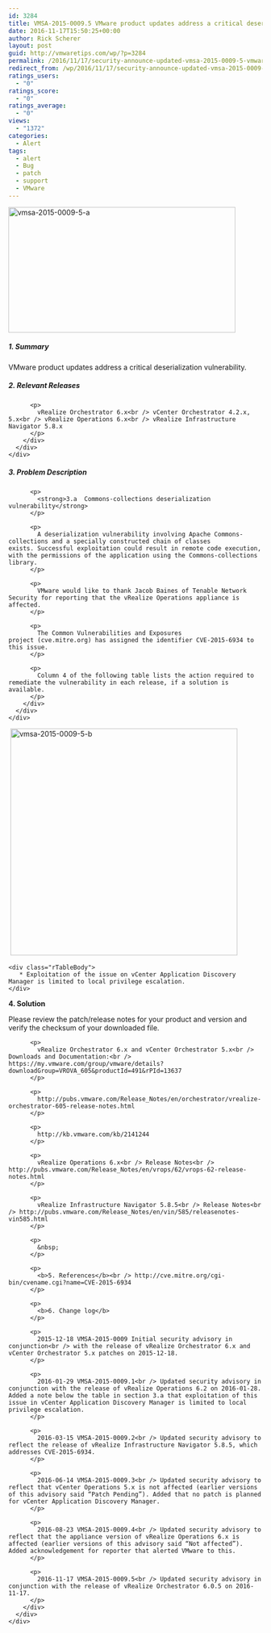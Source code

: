 ```yaml
---
id: 3284
title: VMSA-2015-0009.5 VMware product updates address a critical deserialization vulnerability
date: 2016-11-17T15:50:25+00:00
author: Rick Scherer
layout: post
guid: http://vmwaretips.com/wp/?p=3284
permalink: /2016/11/17/security-announce-updated-vmsa-2015-0009-5-vmware-product-updates-address-a-critical-deserialization-vulnerability/
redirect_from: /wp/2016/11/17/security-announce-updated-vmsa-2015-0009-5-vmware-product-updates-address-a-critical-deserialization-vulnerability/
ratings_users:
  - "0"
ratings_score:
  - "0"
ratings_average:
  - "0"
views:
  - "1372"
categories:
  - Alert
tags:
  - alert
  - Bug
  - patch
  - support
  - VMware
---
```

[<img class="alignnone wp-image-3326" src="http://vmwaretips.com/wp/wp-content/uploads/2016/11/vmsa-2015-0009-5-a.jpg" alt="vmsa-2015-0009-5-a" width="450" height="249" srcset="http://vmwaretips.com/wp/wp-content/uploads/2016/11/vmsa-2015-0009-5-a.jpg 558w, http://vmwaretips.com/wp/wp-content/uploads/2016/11/vmsa-2015-0009-5-a-300x166.jpg 300w" sizes="(max-width: 450px) 100vw, 450px" />](http://vmwaretips.com/wp/wp-content/uploads/2016/11/vmsa-2015-0009-5-a.jpg)
  
<!--more-->

##### 1. Summary

VMware product updates address a critical deserialization vulnerability.

<div class="paragraphText parbase section">
  <div class="section-custom ">
    <div class="container-fluid">
      <div class="row">
        <div class="col-md-12">
          <h5>
            2. Relevant Releases
          </h5>
          
          <p>
            vRealize Orchestrator 6.x<br /> vCenter Orchestrator 4.2.x, 5.x<br /> vRealize Operations 6.x<br /> vRealize Infrastructure Navigator 5.8.x
          </p>
        </div>
      </div>
    </div>
  </div>
</div>

<div class="paragraphText parbase section">
  <div class="section-custom ">
    <div class="container-fluid">
      <div class="row">
        <div class="col-md-12">
          <h5>
            3. Problem Description
          </h5>
          
          <p>
            <strong>3.a  Commons-collections deserialization vulnerability</strong>
          </p>
          
          <p>
            A deserialization vulnerability involving Apache Commons-collections and a specially constructed chain of classes exists. Successful exploitation could result in remote code execution, with the permissions of the application using the Commons-collections library.
          </p>
          
          <p>
            VMware would like to thank Jacob Baines of Tenable Network Security for reporting that the vRealize Operations appliance is affected.
          </p>
          
          <p>
            The Common Vulnerabilities and Exposures project (cve.mitre.org) has assigned the identifier CVE-2015-6934 to this issue.
          </p>
          
          <p>
            Column 4 of the following table lists the action required to remediate the vulnerability in each release, if a solution is available.
          </p>
        </div>
      </div>
    </div>
  </div>
</div>

<div class="comparisonTable section">
  <div id="columncontainer1columncontainercomparisontable_932357" class="rTable">
    <div class="rTableHeading">
       <a href="http://vmwaretips.com/wp/wp-content/uploads/2016/11/vmsa-2015-0009-5-b.jpg"><img class="alignnone wp-image-3327" src="http://vmwaretips.com/wp/wp-content/uploads/2016/11/vmsa-2015-0009-5-b.jpg" alt="vmsa-2015-0009-5-b" width="450" height="450" srcset="http://vmwaretips.com/wp/wp-content/uploads/2016/11/vmsa-2015-0009-5-b.jpg 553w, http://vmwaretips.com/wp/wp-content/uploads/2016/11/vmsa-2015-0009-5-b-150x150.jpg 150w, http://vmwaretips.com/wp/wp-content/uploads/2016/11/vmsa-2015-0009-5-b-300x300.jpg 300w, http://vmwaretips.com/wp/wp-content/uploads/2016/11/vmsa-2015-0009-5-b-144x144.jpg 144w" sizes="(max-width: 450px) 100vw, 450px" /></a>
    </div>
    
    <div class="rTableBody">
       * Exploitation of the issue on vCenter Application Discovery Manager is limited to local privilege escalation.
    </div>
  </div>
</div>

<div class="paragraphText parbase section">
  <div class="section-custom ">
    <div class="container-fluid">
      <div class="row">
        <div class="col-md-12">
          <p>
            <b>4. Solution</b>
          </p>
        </div>
      </div>
    </div>
  </div>
</div>

<div class="paragraphText parbase section">
  <div class="section-custom ">
    <div class="container-fluid">
      <div class="row">
        <div class="col-md-12">
          <p>
            Please review the patch/release notes for your product and version and verify the checksum of your downloaded file.
          </p>
          
          <p>
            vRealize Orchestrator 6.x and vCenter Orchestrator 5.x<br /> Downloads and Documentation:<br /> https://my.vmware.com/group/vmware/details?downloadGroup=VROVA_605&productId=491&rPId=13637
          </p>
          
          <p>
            http://pubs.vmware.com/Release_Notes/en/orchestrator/vrealize-orchestrator-605-release-notes.html
          </p>
          
          <p>
            http://kb.vmware.com/kb/2141244
          </p>
          
          <p>
            vRealize Operations 6.x<br /> Release Notes<br /> http://pubs.vmware.com/Release_Notes/en/vrops/62/vrops-62-release-notes.html
          </p>
          
          <p>
            vRealize Infrastructure Navigator 5.8.5<br /> Release Notes<br /> http://pubs.vmware.com/Release_Notes/en/vin/585/releasenotes-vin585.html
          </p>
          
          <p>
            &nbsp;
          </p>
          
          <p>
            <b>5. References</b><br /> http://cve.mitre.org/cgi-bin/cvename.cgi?name=CVE-2015-6934
          </p>
          
          <p>
            <b>6. Change log</b>
          </p>
          
          <p>
            2015-12-18 VMSA-2015-0009 Initial security advisory in conjunction<br /> with the release of vRealize Orchestrator 6.x and vCenter Orchestrator 5.x patches on 2015-12-18.
          </p>
          
          <p>
            2016-01-29 VMSA-2015-0009.1<br /> Updated security advisory in conjunction with the release of vRealize Operations 6.2 on 2016-01-28. Added a note below the table in section 3.a that exploitation of this issue in vCenter Application Discovery Manager is limited to local privilege escalation.
          </p>
          
          <p>
            2016-03-15 VMSA-2015-0009.2<br /> Updated security advisory to reflect the release of vRealize Infrastructure Navigator 5.8.5, which addresses CVE-2015-6934.
          </p>
          
          <p>
            2016-06-14 VMSA-2015-0009.3<br /> Updated security advisory to reflect that vCenter Operations 5.x is not affected (earlier versions of this advisory said “Patch Pending”). Added that no patch is planned for vCenter Application Discovery Manager.
          </p>
          
          <p>
            2016-08-23 VMSA-2015-0009.4<br /> Updated security advisory to reflect that the appliance version of vRealize Operations 6.x is affected (earlier versions of this advisory said “Not affected”). Added acknowledgement for reporter that alerted VMware to this.
          </p>
          
          <p>
            2016-11-17 VMSA-2015-0009.5<br /> Updated security advisory in conjunction with the release of vRealize Orchestrator 6.0.5 on 2016-11-17.
          </p>
        </div>
      </div>
    </div>
  </div>
</div>